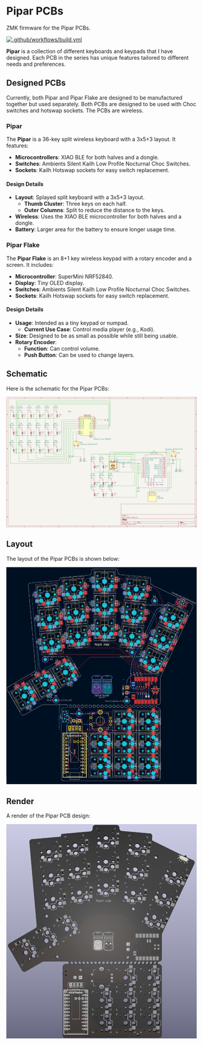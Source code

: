 # Pipar PCBs

ZMK firmware for the Pipar PCBs.

[![.github/workflows/build.yml](https://github.com/RasmusKoit/pipar/actions/workflows/build.yml/badge.svg?branch=master)](https://github.com/RasmusKoit/pipar/actions/workflows/build.yml)

**Pipar** is a collection of different keyboards and keypads that I have designed. Each PCB in the series has unique features tailored to different needs and preferences.

## Designed PCBs

Currently, both Pipar and Pipar Flake are designed to be manufactured together but used separately. Both PCBs are designed to be used with Choc switches and hotswap sockets. The PCBs are wireless.

### Pipar

The **Pipar** is a 36-key split wireless keyboard with a 3x5+3 layout. It features:

- **Microcontrollers**: XIAO BLE for both halves and a dongle.
- **Switches**: Ambients Silent Kailh Low Profile Nocturnal Choc Switches.
- **Sockets**: Kailh Hotswap sockets for easy switch replacement.

#### Design Details

- **Layout**: Splayed split keyboard with a 3x5+3 layout.
  - **Thumb Cluster**: Three keys on each half.
  - **Outer Columns**: Split to reduce the distance to the keys.
- **Wireless**: Uses the XIAO BLE microcontroller for both halves and a dongle.
- **Battery**: Larger area for the battery to ensure longer usage time.

### Pipar Flake

The **Pipar Flake** is an 8+1 key wireless keypad with a rotary encoder and a screen. It includes:

- **Microcontroller**: SuperMini NRF52840.
- **Display**: Tiny OLED display.
- **Switches**: Ambients Silent Kailh Low Profile Nocturnal Choc Switches.
- **Sockets**: Kailh Hotswap sockets for easy switch replacement.

#### Design Details

- **Usage**: Intended as a tiny keypad or numpad.
  - **Current Use Case**: Control media player (e.g., Kodi).
- **Size**: Designed to be as small as possible while still being usable.
- **Rotary Encoder**: 
  - **Function**: Can control volume.
  - **Push Button**: Can be used to change layers.

## Schematic

Here is the schematic for the Pipar PCBs:

![Schematic](.extra/pipar_schematic.png)

## Layout

The layout of the Pipar PCBs is shown below:

![Layout](.extra/pipar_layout.png)

## Render

A render of the Pipar PCB design:

![Render](.extra/pipar_pcb.png)
